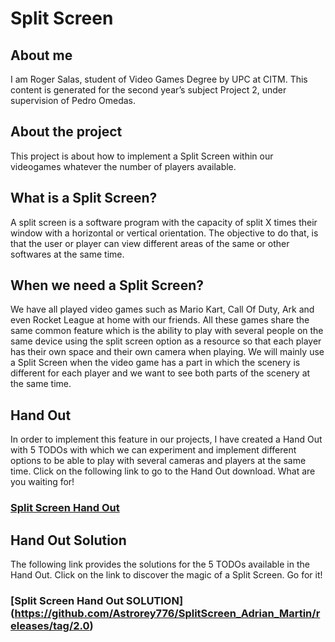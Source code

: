 # Split Screen 

## About me
I am Roger Salas, student of Video Games Degree by UPC at CITM. This content is generated for the second year’s subject Project 2, under supervision of Pedro Omedas.

## About the project
This project is about how to implement a Split Screen within our videogames whatever the number of players available.

## What is a Split Screen?
A split screen is a software program with the capacity of split X times their window with a horizontal or vertical orientation. The objective to do that, is that the user or player can view different areas of the same or other softwares at the same time. 

## When we need a Split Screen?
We have all played video games such as Mario Kart, Call Of Duty, Ark and even Rocket League at home with our friends. All these games share the same common feature which is the ability to play with several people on the same device using the split screen option as a resource so that each player has their own space and their own camera when playing. We will mainly use a Split Screen when the video game has a part in which the scenery is different for each player and we want to see both parts of the scenery at the same time.

## Hand Out
In order to implement this feature in our projects, I have created a Hand Out with 5 TODOs with which we can experiment and implement different options to be able to play with several cameras and players at the same time. Click on the following link to go to the Hand Out download. What are you waiting for! 

### [Split Screen Hand Out](https://github.com/Astrorey776/SplitScreen_Adrian_Martin/releases/tag/1.0)

## Hand Out Solution
The following link provides the solutions for the 5 TODOs available in the Hand Out. Click on the link to discover the magic of a Split Screen. Go for it!

### [Split Screen Hand Out SOLUTION] (https://github.com/Astrorey776/SplitScreen_Adrian_Martin/releases/tag/2.0)